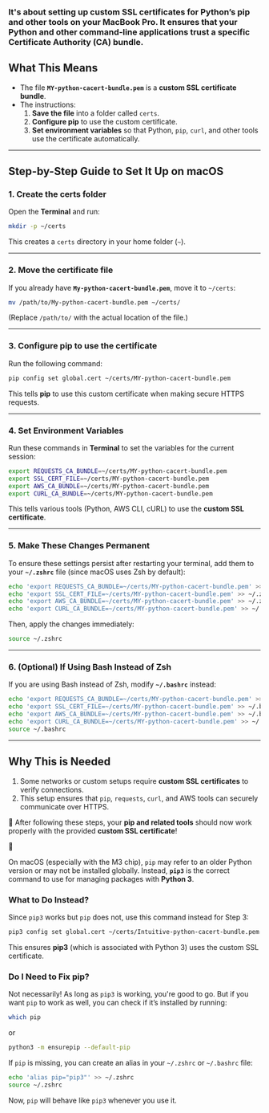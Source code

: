 ### It's about setting up **custom SSL certificates** for **Python’s pip and other tools** on your MacBook Pro. It ensures that your Python and other command-line applications trust a specific Certificate Authority (CA) bundle.


## **What This Means**
- The file **`MY-python-cacert-bundle.pem`** is a **custom SSL certificate bundle**.
- The instructions:
  1. **Save the file** into a folder called `certs`.
  2. **Configure pip** to use the custom certificate.
  3. **Set environment variables** so that Python, `pip`, `curl`, and other tools use the certificate automatically.

---

## **Step-by-Step Guide to Set It Up on macOS**

### **1. Create the certs folder**
Open the **Terminal** and run:

```sh
mkdir -p ~/certs
```

This creates a `certs` directory in your home folder (`~`).

---

### **2. Move the certificate file**
If you already have **`My-python-cacert-bundle.pem`**, move it to `~/certs`:

```sh
mv /path/to/My-python-cacert-bundle.pem ~/certs/
```

(Replace `/path/to/` with the actual location of the file.)

---

### **3. Configure pip to use the certificate**
Run the following command:

```sh
pip config set global.cert ~/certs/MY-python-cacert-bundle.pem
```

This tells **pip** to use this custom certificate when making secure HTTPS requests.

---

### **4. Set Environment Variables**
Run these commands in **Terminal** to set the variables for the current session:

```sh
export REQUESTS_CA_BUNDLE=~/certs/MY-python-cacert-bundle.pem
export SSL_CERT_FILE=~/certs/MY-python-cacert-bundle.pem
export AWS_CA_BUNDLE=~/certs/MY-python-cacert-bundle.pem
export CURL_CA_BUNDLE=~/certs/MY-python-cacert-bundle.pem
```

This tells various tools (Python, AWS CLI, cURL) to use the **custom SSL certificate**.

---

### **5. Make These Changes Permanent**
To ensure these settings persist after restarting your terminal, add them to your **`~/.zshrc`** file (since macOS uses Zsh by default):

```sh
echo 'export REQUESTS_CA_BUNDLE=~/certs/MY-python-cacert-bundle.pem' >> ~/.zshrc
echo 'export SSL_CERT_FILE=~/certs/MY-python-cacert-bundle.pem' >> ~/.zshrc
echo 'export AWS_CA_BUNDLE=~/certs/MY-python-cacert-bundle.pem' >> ~/.zshrc
echo 'export CURL_CA_BUNDLE=~/certs/MY-python-cacert-bundle.pem' >> ~/.zshrc
```

Then, apply the changes immediately:

```sh
source ~/.zshrc
```

---

### **6. (Optional) If Using Bash Instead of Zsh**
If you are using Bash instead of Zsh, modify **`~/.bashrc`** instead:

```sh
echo 'export REQUESTS_CA_BUNDLE=~/certs/MY-python-cacert-bundle.pem' >> ~/.bashrc
echo 'export SSL_CERT_FILE=~/certs/MY-python-cacert-bundle.pem' >> ~/.bashrc
echo 'export AWS_CA_BUNDLE=~/certs/MY-python-cacert-bundle.pem' >> ~/.bashrc
echo 'export CURL_CA_BUNDLE=~/certs/MY-python-cacert-bundle.pem' >> ~/.bashrc
source ~/.bashrc
```

---

## **Why This is Needed**
1. Some networks or custom setups require **custom SSL certificates** to verify connections.
2. This setup ensures that `pip`, `requests`, `curl`, and AWS tools can securely communicate over HTTPS.

🚀 After following these steps, your **pip and related tools** should now work properly with the provided **custom SSL certificate**!


🎯  

On macOS (especially with the M3 chip), `pip` may refer to an older Python version or may not be installed globally. Instead, **`pip3`** is the correct command to use for managing packages with **Python 3**.  

### **What to Do Instead?**  
Since `pip3` works but `pip` does not, use this command instead for Step 3:  

```sh
pip3 config set global.cert ~/certs/Intuitive-python-cacert-bundle.pem
```

This ensures **pip3** (which is associated with Python 3) uses the custom SSL certificate.  

### **Do I Need to Fix pip?**  
Not necessarily! As long as `pip3` is working, you're good to go. But if you want `pip` to work as well, you can check if it’s installed by running:  

```sh
which pip
```
or  
```sh
python3 -m ensurepip --default-pip
```

If `pip` is missing, you can create an alias in your `~/.zshrc` or `~/.bashrc` file:  

```sh
echo 'alias pip="pip3"' >> ~/.zshrc
source ~/.zshrc
```

Now, `pip` will behave like `pip3` whenever you use it.
